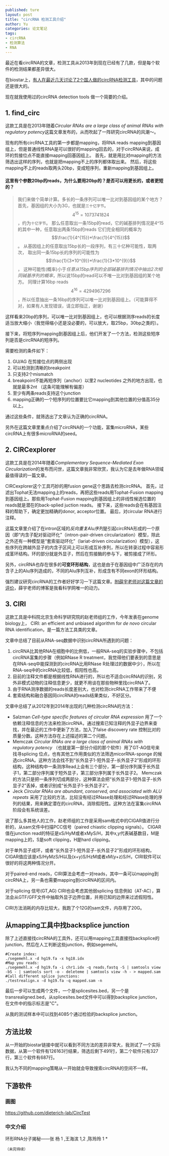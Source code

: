 ```yaml
---
published: ture
layout: post
title: "circRNA 检测工具介绍"
author: Yu
categories: 论文笔记
tags:
- circRNA 
- 检测算法
- RNA
---
```


最近在看circRNA的文章，检测工具从2013年到现在已经有了几款，但是每个软件的检测结果都差异很大。

在biostar上，[有人在最近几天讨论了2个国人做的circRNA检测工具](https://www.biostars.org/p/153051/)，其中的问题还是很大的。

现在就我使用过的circRNA detection tools 做一个简要的介绍。

## 1. find_circ

这款工具是在2013年随着*Circular RNAs are a large class of animal RNAs with regulatory potency*这篇文章发布的，从而吹起了一阵研究circRNA的风潮～。

现有的所有circRNA工具的第一步都是mapping，将RNA reads mapping到基因组上，但是普通线性RNA是可以很好的mapping回去的，对于circRNA来说，成环的剪接位点不能直接mapping回基因组上。
首先，就是用比对mapping的方法筛选出这样的序列，也就是把mapping不上的序列都体取出来。
然后，将这些mapping不上的reads取两头20bp，变成短序列，重新mapping到基因组上。

#### 这里有个参数20bp的reads，为什么要用20bp的？是否可以用更长的，或者更短的？
> 我们来做个简单计算。多长的一条序列可以唯一比对到基因组的某个地方？
首先，基因组的大小为3G，也就是`三十亿字节`。$$4^{15}=1073741824$$，约为`十亿字节`。
那么任意取出一条15bp的read，它的碱基排列情况是4^15的其中一种，任意取出两条15bp的reads 它们完全相同的概率为$$\frac{1}{4^{15}}*\frac{1}{4^{15}}$$。
从基因组上的任意取出15bp长的一段序列，有三十亿种可能性，取两次，
取出同一条15bp长的序列的可能性为$$\frac{1}{3*10^{9}}*\frac{1}{3*10^{9}}$$，
这种可能性(概率)小于*任意从15bp序列的全部碱基排列情况中抽出2次相同碱基序列的概率*，所以说15bp的read可以不唯一比对到基因组的某个地方。
同理计算16bp reads $$4^{16}=4294967296$$，所以任意抽出一条16bp的序列可以唯一比对到基因组上。（可能算得不对，如果有人发现错误，请立即指正，谢谢）

这样看来20bp的序列，可以唯一比对到基因组上，也可以根据测序reads的长度适当放大缩小（我觉得缩小还是没必要的，可以放大，取25bp，30bp之类的）。

接下来，将短序列mapping到基因组上后，他们开发了一个方法，检测这些短序列是否是circRNA的短序列。

需要检测的条件如下：

1. GU/AG 在剪接位点的两侧出现
2. 可以检测到清晰的breakpoint
3. 只支持2个mismatch
4. breakpoint不能再短序列（anchor）以里2 nucleotides 之外的地方出现，也就是最多2nt （这条可能理解有偏差）
5. 至少有两条reads支持这个junction
6. mapping正确的一个短序列的位置要比它mapping到其他位置的分值高35分以上。

通过这些条件，就筛选出了文章认为正确的circRNA。

另外在这篇文章里重点介绍了circRNA的一个功能，富集microRNA，某些circRNA上有很多microRNA的seed。

## 2. CIRCexplorer 

这款工具是在2014年随着*Complementary Sequence-Mediated Exon Circularization*的发布而问世，这篇文章我非常欣赏，我认为它是去年做RNA领域最值得读的一篇文章。

CIRCexplorer这个工具巧妙的用fusion gene这个思路去检测circRNA。
首先，过滤出Tophat无法mapping上的reads，再把这些reads用Tophat-Fusion mapping到基因组上。那些用Tophat-Fusion mapping到基因组上的非线性候选位置的reads就是潜在的back-splied juction reads。
接下来，这些reads会在有基因注释的帮助下，确定更加精确的donor, acceptor位置。
最后，对circular RNA进行注释。

这篇文章里介绍了在intron区域的*反向重复Alu序列*是引起circRNA形成的一个原因（即“内含子配对驱动环化”（intron-pair-driven circularization）模型，除此之外还有一种模型是“套索驱动环化”（lariat-driven circularization）模型），这些序列在跨越外显子的内含子区间上可以形成互补序列，所以在转录过程中容易形成茎环结构。环的部分就是外显子，然后在剪接酶的参与下，被剪接成了环形。

另外，circRNA也存在很多的**可变环形结构**，这也是由于在基因组中广泛存在的内含子上的Alu序列造成的，不同的Alu序列互补，形成含有不同exon的环形结构。

强烈建议研究circRNA的工作者好好学习一下这篇文章。[附薛宇老师对这篇文章的评价](http://blog.sciencenet.cn/blog-404304-830473.html)，薛宇老师的博客是我看科学网唯一的动力。

## 3. CIRI

这款工具是中科院北京生命科学研究院的赵老师组的工作，今年发表在genome biology上，
CIRI: an efficient and unbiased algorithm for *de novo* circular RNA identification，是一篇方法工具类的文章。

文章中总结了目前从RNA-seq数据中识别circRNA所遇到的问题：

1. circRNA比其他RNA在细胞中的比例低，一般RNA-seq的实验步骤中，不包括circRNA富集的步骤（例如RNase R treatment，我觉得他们要表到的意思是在RNA-seq中能探测到的circRNA比用RNase R处理过的数据中少），所以在RNA-seq中的circRNA比较低，假阳性也高。
2. 目前的注释文件都是根据线性RNA进行的，所以也不适合circRNA的识别，另外非模式动物的注释信息更少，就更不用谈在那些物种里找circRNA了。
3. 由于RNA测序数据的reads长度差别大，也对检测circRNA工作带来了不便
4. 套索结构和融合基因同circRNA的reads结果类似，不好区分。

文章中总结了从2012年到2014年出现的几种检测circRNA的方法：

- Salzman *Cell-type specific features of circular RNA expression* 用了一个依赖注释信息的方法来检测circRNA，通过搜索已知注释的外显子边界来查找，并在最近的工作中更新了方法，加入了false discovery rate 控制比对的质量分数。这种方法存在上述描述的第二个问题。
- Memczak *Circular RNAs are a large class of animal RNAs with regulatory potency* （也就是第一部分介绍的那个软件）用了GT-AG信号来找寻splicing 位点，也有其他工作用类似的方法筛选micorRNA-sponge 的候选circRNA。这种方法会找不到“长外显子1-短外显子-长外显子2”形成的环形结构，这种结构中一条测序Read上会有三个部分，第一部分序列属于长外显子1，第二部分序列属于短外显子，第三部分序列属于长外显子2。 Memczak的方法只是把一条序列切成两部分，这种算法会把“长外显子1-短外显子-长外显子2”丢掉，或者识别成“长外显子1-长外显子2”。
- Jeck *Circular RNAs are abundant, conserved, and associated with ALU repeats* 采用了比较的方法，比较没有经过RNase处理和经过RNase处理的序列的结果，用来确定潜在的circRNA，消除假阳性。这种方法在富集circRNA阶段会有系统误差。

说了那么多其他人的工作，赵老师组的工作是采用sam格式中的CIGAR值进行分析的，从sam文件中扫描PCC信号（paired chiastic clipping signals）。
CIGAR值在junction read的特征是xS/HyM或者xMyS/H，其中x,y代表碱基数目，M是mapping上的，S是soft clipping，H是hard clipping。

对于单外显子成环，或者“长外显子1-短外显子-长外显子2”形成的环形结构，CIGAR值应该是xS/HyMzS/H以及(x+y)S/HzM或者xM(y+z)S/H，CIRI软件可以很好的将这两种情况分开。

对于paired-end reads，CIRI算法会考虑一对reads，其中一条可以mapping到circRNA上，另一条也需要mapping到circRNA的区间内。

对于splicing 信号(GT,AG) CIRI也会考虑其他弱splicing 信息例如（AT-AC），算法会从GTF/GFF文件中抽取外显子边界位置，并用已知的边界来过滤假阳性。

CIRI方法消耗的内存比较大，我跑了个12G的sam文件，内存用了20G。

<!--
#### https://github.com/dieterich-lab/DCC

#### https://github.com/lindaszabo/KNIFE

#### https://github.com/orzechoj/circRNA_finder

#### https://github.com/bioxfu/circRNAFinder
-->

## 从mapping工具中找backsplice junction

除了上述直接找circRNA的工具外，还可以用mapping工具直接找backsplice的junction，然后在人工判断这些junction，例如segemehl。

~~~
#Create index:
./segemehl.x -d hg19.fa -x hg18.idx
#Map you reads:
./segemehl.x -d hg19.fa -i chr1.idx -q reads.fastq -S | samtools view -bS - | samtools sort -o - deleteme | samtools view -h - > mapped.sam
#Call different splice junctions:
./testrealign.x -d hg19.fa -q mapped.sam -n 
~~~

最后一步可以生成两个文件，一个是splicesites.bed，另一个是transrealigned.bed，从splicesites.bed文件中可以得到backsplice junction，在文件中的指示标志是"C"。

从我的测试样本中可以找到4085个通过检验的backsplice junction。


## 方法比较

从一开始的biostar链接中就可以看到不同方法的差异非常大，我测试了一个实际数据，从第一个软件有126163行结果，筛选后剩下491行，第二个软件只有327行，第三个软件有687行。

我认为不同的mapping策略从一开始就会导致搜索circRNA的空间不一样。


## 下游软件

### 画图

https://github.com/dieterich-lab/CircTest

### 中文介绍

环形RNA分子揭秘——张 杨 1 ,王海滨 1,2 ,陈玲玲 1 *


`（未完待续）`
